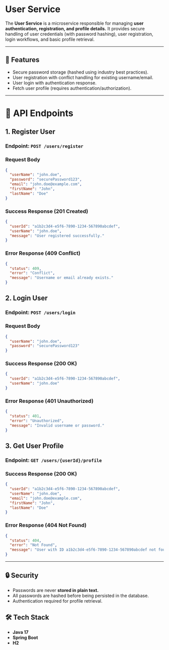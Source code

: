 # User Service
The **User Service** is a microservice responsible for managing **user authentication, registration, and profile details.** 
It provides secure handling of user credentials (with password hashing), user registration, login workflows, and basic profile retrieval.

---

## 🚀 Features
- Secure password storage (hashed using industry best practices).
- User registration with conflict handling for existing username/email.
- User login with authentication response.
- Fetch user profile (requires authentication/authorization).
---
# 📌 API Endpoints
## 1. Register User
### Endpoint: `POST /users/register`  
### Request Body
```json
{
  "userName": "john.doe",
  "password": "securePassword123",
  "email": "john.doe@example.com",
  "firstName": "John",
  "lastName": "Doe"
}
```
### Success Response (201 Created)
```json
{
  "userId": "a1b2c3d4-e5f6-7890-1234-567890abcdef",
  "userName": "john.doe",
  "message": "User registered successfully."
}
```
### Error Response (409 Conflict)
```json
{
  "status": 409,
  "error": "Conflict",
  "message": "Username or email already exists."
}
```
## 2. Login User
### Endpoint: `POST /users/login`
### Request Body
```json
{
  "userName": "john.doe",
  "password": "securePassword123"
}
```
### Success Response (200 OK)
```json
{
  "userId": "a1b2c3d4-e5f6-7890-1234-567890abcdef",
  "userName": "john.doe"
}
```
### Error Response (401 Unauthorized)
```json
{
  "status": 401,
  "error": "Unauthorized",
  "message": "Invalid username or password."
}
```
## 3. Get User Profile
### Endpoint: `GET /users/{userId}/profile`
### Success Response (200 OK)
```json
{
  "userId": "a1b2c3d4-e5f6-7890-1234-567890abcdef",
  "userName": "john.doe",
  "email": "john.doe@example.com",
  "firstName": "John",
  "lastName": "Doe"
}
```
### Error Response (404 Not Found)
```json
{
  "status": 404,
  "error": "Not Found",
  "message": "User with ID a1b2c3d4-e5f6-7890-1234-567890abcdef not found."
}
```
---
## 🔒 Security
- Passwords are never **stored in plain text.**
- All passwords are hashed before being persisted in the database.
- Authentication required for profile retrieval.
## 🛠️ Tech Stack
- **Java 17**
- **Spring Boot** 
- **H2**





